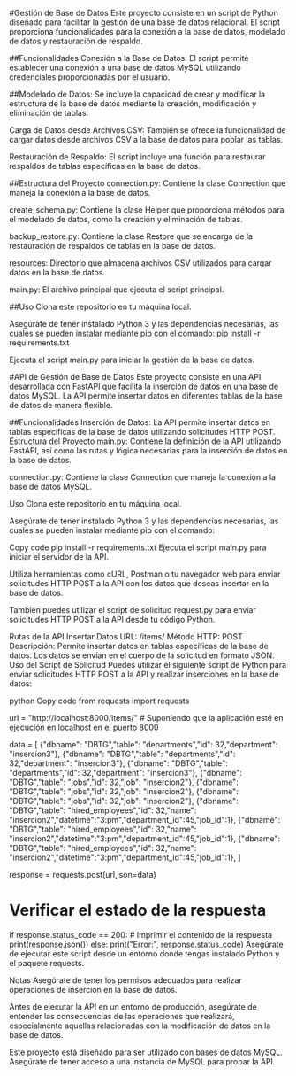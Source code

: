 #Gestión de Base de Datos
Este proyecto consiste en un script de Python diseñado para facilitar la gestión de una base de datos relacional. El script proporciona funcionalidades para la conexión a la base de datos, modelado de datos y restauración de respaldo.

##Funcionalidades
Conexión a la Base de Datos: El script permite establecer una conexión a una base de datos MySQL utilizando credenciales proporcionadas por el usuario.

##Modelado de Datos: 
Se incluye la capacidad de crear y modificar la estructura de la base de datos mediante la creación, modificación y eliminación de tablas.

Carga de Datos desde Archivos CSV: También se ofrece la funcionalidad de cargar datos desde archivos CSV a la base de datos para poblar las tablas.

Restauración de Respaldo: El script incluye una función para restaurar respaldos de tablas específicas en la base de datos.

##Estructura del Proyecto
connection.py: Contiene la clase Connection que maneja la conexión a la base de datos.

create_schema.py: Contiene la clase Helper que proporciona métodos para el modelado de datos, como la creación y eliminación de tablas.

backup_restore.py: Contiene la clase Restore que se encarga de la restauración de respaldos de tablas en la base de datos.

resources: Directorio que almacena archivos CSV utilizados para cargar datos en la base de datos.

main.py: El archivo principal que ejecuta el script principal.

##Uso
Clona este repositorio en tu máquina local.

Asegúrate de tener instalado Python 3 y las dependencias necesarias, las cuales se pueden instalar mediante pip con el comando:
pip install -r requirements.txt

Ejecuta el script main.py para iniciar la gestión de la base de datos.

#API de Gestión de Base de Datos
Este proyecto consiste en una API desarrollada con FastAPI que facilita la inserción de datos en una base de datos MySQL. La API permite insertar datos en diferentes tablas de la base de datos de manera flexible.

##Funcionalidades
Inserción de Datos: La API permite insertar datos en tablas específicas de la base de datos utilizando solicitudes HTTP POST.
Estructura del Proyecto
main.py: Contiene la definición de la API utilizando FastAPI, así como las rutas y lógica necesarias para la inserción de datos en la base de datos.

connection.py: Contiene la clase Connection que maneja la conexión a la base de datos MySQL.

Uso
Clona este repositorio en tu máquina local.

Asegúrate de tener instalado Python 3 y las dependencias necesarias, las cuales se pueden instalar mediante pip con el comando:

Copy code
pip install -r requirements.txt
Ejecuta el script main.py para iniciar el servidor de la API.

Utiliza herramientas como cURL, Postman o tu navegador web para enviar solicitudes HTTP POST a la API con los datos que deseas insertar en la base de datos.

También puedes utilizar el script de solicitud request.py para enviar solicitudes HTTP POST a la API desde tu código Python.

Rutas de la API
Insertar Datos
URL: /items/
Método HTTP: POST
Descripción: Permite insertar datos en tablas específicas de la base de datos. Los datos se envían en el cuerpo de la solicitud en formato JSON.
Uso del Script de Solicitud
Puedes utilizar el siguiente script de Python para enviar solicitudes HTTP POST a la API y realizar inserciones en la base de datos:

python
Copy code
from requests import requests

url = "http://localhost:8000/items/"  # Suponiendo que la aplicación esté en ejecución en localhost en el puerto 8000

data = [
    {"dbname": "DBTG","table": "departments","id": 32,"department": "insercion3"},
    {"dbname": "DBTG","table": "departments","id": 32,"department": "insercion3"},
    {"dbname": "DBTG","table": "departments","id": 32,"department": "insercion3"},
    {"dbname": "DBTG","table": "jobs","id": 32,"job": "insercion2"},
    {"dbname": "DBTG","table": "jobs","id": 32,"job": "insercion2"},
    {"dbname": "DBTG","table": "jobs","id": 32,"job": "insercion2"},
    {"dbname": "DBTG","table": "hired_employees","id": 32,"name": "insercion2","datetime":"3:pm","department_id":45,"job_id":1},
    {"dbname": "DBTG","table": "hired_employees","id": 32,"name": "insercion2","datetime":"3:pm","department_id":45,"job_id":1},
    {"dbname": "DBTG","table": "hired_employees","id": 32,"name": "insercion2","datetime":"3:pm","department_id":45,"job_id":1},
]

response = requests.post(url,json=data)

# Verificar el estado de la respuesta
if response.status_code == 200:
    # Imprimir el contenido de la respuesta
    print(response.json())
else:
    print("Error:", response.status_code)
Asegúrate de ejecutar este script desde un entorno donde tengas instalado Python y el paquete requests.

Notas
Asegúrate de tener los permisos adecuados para realizar operaciones de inserción en la base de datos.

Antes de ejecutar la API en un entorno de producción, asegúrate de entender las consecuencias de las operaciones que realizará, especialmente aquellas relacionadas con la modificación de datos en la base de datos.

Este proyecto está diseñado para ser utilizado con bases de datos MySQL. Asegúrate de tener acceso a una instancia de MySQL para probar la API.

